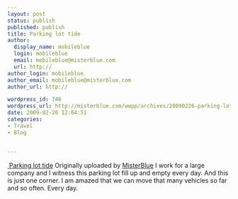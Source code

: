 ```yaml
---
layout: post
status: publish
published: publish
title: Parking lot tide
author:
  display_name: mobileblue
  login: mobileblue
  email: mobileblue@misterblue.com
  url: http://
author_login: mobileblue
author_email: mobileblue@misterblue.com
author_url: http://

wordpress_id: 746
wordpress_url: http://misterblue.com/wwpp/archives/20090226-parking-lot-tide
date: 2009-02-26 12:04:51
categories:
- Travel
- Blog


---
```

<span class="flickr-blog-content">
  <span class="flickr-blog-image">
    <a href="http://www.flickr.com/photos/misterblue/3311463325/" title="photo sharing" class="flickr-blog-image">
       <img src="http://farm4.static.flickr.com/3398/3311463325_d40906b4a7_t.jpg" alt="" class="flickr-blog-image" />
    </a>
    <span class="flickr-blog-image-title">
      <a href="http://www.flickr.com/photos/misterblue/3311463325/">Parking lot tide</a>
    </span>
    <span class="flickr-blog-image-credit">
      Originally uploaded by <a href="http://www.flickr.com/people/misterblue/">MisterBlue</a>
    </span>
  </span>
  <span class="flickr-blog-body">
    I work for a large company and I witness this parking lot fill up and empty every day. And this is just one corner. I am amazed that we can move that many vehicles so far and so often. Every day.
  </span>
</span>
<br />
